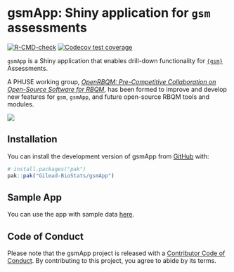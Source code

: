 
<!-- README.md is generated from README.Rmd. Please edit that file -->

# gsmApp: Shiny application for `gsm` assessments

<!-- badges: start -->

[![R-CMD-check](https://github.com/Gilead-BioStats/gsmApp/actions/workflows/R-CMD-check.yaml/badge.svg)](https://github.com/Gilead-BioStats/gsmApp/actions/workflows/R-CMD-check.yaml)
[![Codecov test
coverage](https://codecov.io/gh/Gilead-BioStats/gsmApp/graph/badge.svg)](https://app.codecov.io/gh/Gilead-BioStats/gsmApp)
<!-- badges: end -->

`gsmApp` is a Shiny application that enables drill-down functionality
for [`{gsm}`](https://github.com/Gilead-BioStats/gsm) Assessments.

A PHUSE working group, [*OpenRBQM: Pre-Competitive Collaboration on
Open-Source Software for
RBQM*](https://advance.phuse.global/display/WEL/OpenRBQM%3A+Pre-Competitive+Collaboration+on+Open-Source+Software+for+RBQM),
has been formed to improve and develop new features for `gsm`, `gsmApp`,
and future open-source RBQM tools and modules.

![](https://github.com/Gilead-BioStats/gsmApp/assets/40671730/f02c12d0-f009-4b1b-9d0a-35f643f66f5b)

## Installation

You can install the development version of gsmApp from
[GitHub](https://github.com/) with:

``` r
# install.packages("pak")
pak::pak("Gilead-BioStats/gsmApp")
```

## Sample App

You can use the app with sample data
[here](https://mattroumaya.shinyapps.io/gsmApp/).

## Code of Conduct

Please note that the gsmApp project is released with a [Contributor Code
of
Conduct](https://gilead-biostats.github.io/gsmApp/CODE_OF_CONDUCT.html).
By contributing to this project, you agree to abide by its terms.
